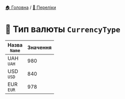 ﻿[🏠 Головна](../README.MD) / [🎲 Переліки](./README.MD)  

# 🎲 Тип валюты `CurrencyType`

| Назва </br> `Name` | Значення |
| --- | --- |
| UAH </br> `UAH` | 980 |
| USD </br> `USD` | 840 |
| EUR </br> `EUR` | 978 |